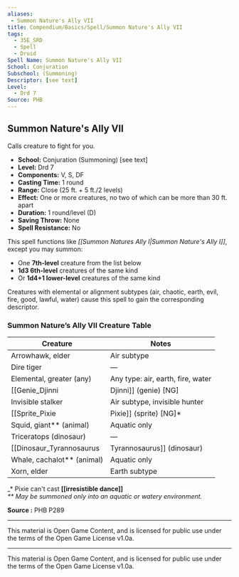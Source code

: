 ```yaml
---
aliases:
 - Summon Nature's Ally VII
title: Compendium/Basics/Spell/Summon Nature's Ally VII
tags:  
  - 35E_SRD  
  - Spell  
  - Druid
Spell Name: Summon Nature's Ally VII
School: Conjuration
Subschool: (Summoning)
Descriptor: [see text]
Level:
  - Drd 7
Source: PHB
---
```


## Summon Nature's Ally VII

Calls creature to fight for you.

- **School:** Conjuration (Summoning) [see text]  
- **Level:** Drd 7  
- **Components:** V, S, DF  
- **Casting Time:** 1 round  
- **Range:** Close (25 ft. + 5 ft./2 levels)  
- **Effect:** One or more creatures, no two of which can be more than 30 ft. apart  
- **Duration:** 1 round/level (D)  
- **Saving Throw:** None  
- **Spell Resistance:** No  

This spell functions like *[[Summon Natures Ally I|Summon Nature's Ally I]]*, except you may summon:
- One **7th-level** creature from the list below  
- **1d3 6th-level** creatures of the same kind  
- Or **1d4+1 lower-level** creatures of the same kind  

Creatures with elemental or alignment subtypes (air, chaotic, earth, evil, fire, good, lawful, water) cause this spell to gain the corresponding descriptor.

### Summon Nature’s Ally VII Creature Table

| Creature                        | Notes                                      |
|---------------------------------|---------------------------------------------|
| Arrowhawk, elder                | Air subtype                                 |
| Dire tiger                      | —                                           |
| Elemental, greater (any)        | Any type: air, earth, fire, water           |
| [[Genie_Djinni|Djinni]] (genie) [NG]             | Good-aligned genie                          |
| Invisible stalker              | Air subtype, invisible hunter               |
| [[Sprite_Pixie|Pixie]] (sprite) [NG]*            | Comes with sleep arrows, no [[irresistible dance]] |
| Squid, giant** (animal)         | Aquatic only                                |
| Triceratops (dinosaur)          | —                                           |
| [[Dinosaur_Tyrannosaurus|Tyrannosaurus]] (dinosaur)        | —                                           |
| Whale, cachalot** (animal)      | Aquatic only                                |
| Xorn, elder                     | Earth subtype                               |

_* Pixie can't cast **[[irresistible dance]]**  
_** May be summoned only into an aquatic or watery environment._

**Source :** PHB P289

---

This material is Open Game Content, and is licensed for public use under the terms of the Open Game License v1.0a.

---

This material is Open Game Content, and is licensed for public use under the terms of the Open Game License v1.0a.
